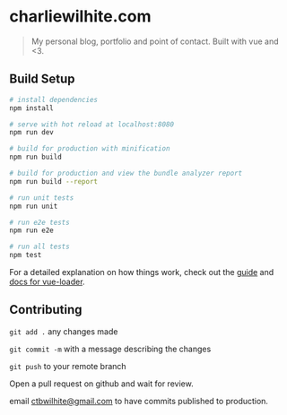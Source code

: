 # charliewilhite.com

> My personal blog, portfolio and point of contact.
> Built with vue and <3.

## Build Setup

``` bash
# install dependencies
npm install

# serve with hot reload at localhost:8080
npm run dev

# build for production with minification
npm run build

# build for production and view the bundle analyzer report
npm run build --report

# run unit tests
npm run unit

# run e2e tests
npm run e2e

# run all tests
npm test
```

For a detailed explanation on how things work, check out the [guide](http://vuejs-templates.github.io/webpack/) and [docs for vue-loader](http://vuejs.github.io/vue-loader).

## Contributing

`git add .` any changes made

`git commit -m` with a message describing the changes

`git push` to your remote branch

Open a pull request on github and wait for review.

email ctbwilhite@gmail.com to have commits published to production.
